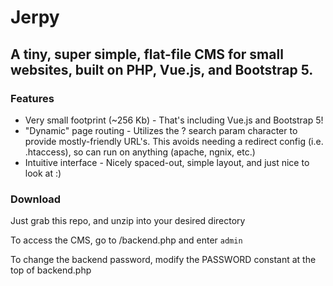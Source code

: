 # Jerpy

## A tiny, super simple, flat-file CMS for small websites, built on PHP, Vue.js, and Bootstrap 5.

### Features

- Very small footprint (~256 Kb) - That's including Vue.js and Bootstrap 5!
- "Dynamic" page routing - Utilizes the ? search param character to provide mostly-friendly URL's. This avoids needing a redirect config (i.e. .htaccess), so can run on anything (apache, ngnix, etc.)
- Intuitive interface - Nicely spaced-out, simple layout, and just nice to look at :)

### Download

Just grab this repo, and unzip into your desired directory

To access the CMS, go to /backend.php and enter `admin`

To change the backend password, modify the PASSWORD constant at the top of backend.php
